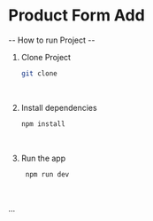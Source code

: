 # Product Form Add

-- How to run Project --

1. Clone Project
    </br>

   ```bash
   git clone
   ```

   </br>

3. Install dependencies
   </br>

   ```bash
   npm install
   ```

   </br>

4. Run the app
   </br>

   ```bash
    npm run dev
   ```

   </br>

...
